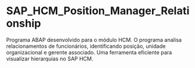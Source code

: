 # SAP_HCM_Position_Manager_Relationship
 Programa ABAP desenvolvido para o módulo HCM. O programa analisa relacionamentos de funcionários, identificando posição, unidade organizacional e gerente associado. Uma ferramenta eficiente para visualizar hierarquias no SAP HCM.
